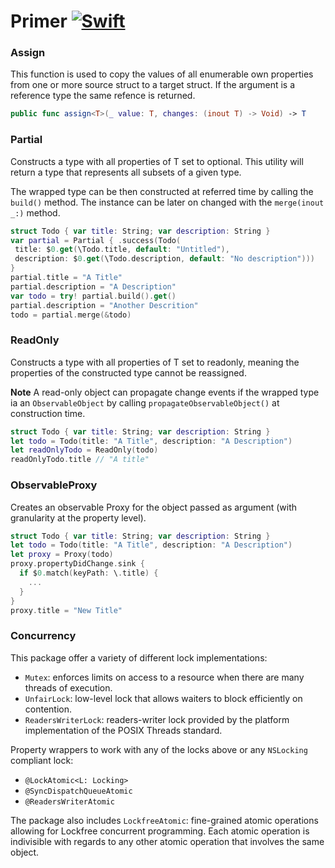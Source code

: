 # Primer [![Swift](https://img.shields.io/badge/swift-5.1-orange.svg?style=flat)](#)

### Assign

This function is used to copy the values of all enumerable own properties from one or more
source struct to a target struct.
If the argument is a reference type the same refence is returned.

```swift
public func assign<T>(_ value: T, changes: (inout T) -> Void) -> T
```

### Partial

Constructs a type with all properties of T set to optional. This utility will return a type 
that represents all subsets of a given type.

The wrapped type can be then constructed at referred time by calling the `build()` method.
The instance can be later on changed with the `merge(inout _:)` method.

 ```swift
 struct Todo { var title: String; var description: String } 
 var partial = Partial { .success(Todo(
  title: $0.get(\Todo.title, default: "Untitled"),   
  description: $0.get(\Todo.description, default: "No description"))) 
} 
partial.title = "A Title" 
partial.description = "A Description" 
var todo = try! partial.build().get() 
partial.description = "Another Descrition" 
todo = partial.merge(&todo) 
```

### ReadOnly

Constructs a type with all properties of T set to readonly, meaning the properties of
the constructed type cannot be reassigned.

**Note**  A read-only object can propagate change events if the wrapped type ia an
`ObservableObject` by calling `propagateObservableObject()` at construction time.

 ```swift
 struct Todo { var title: String; var description: String }
 let todo = Todo(title: "A Title", description: "A Description")
 let readOnlyTodo = ReadOnly(todo)
 readOnlyTodo.title // "A title"
 ``` 

 ### ObservableProxy
 
 Creates an observable Proxy for the object passed as argument (with granularity at the 
 property level).
 

```swift
struct Todo { var title: String; var description: String }
let todo = Todo(title: "A Title", description: "A Description")
let proxy = Proxy(todo)
proxy.propertyDidChange.sink {
  if $0.match(keyPath: \.title) {
    ...
  }
}
proxy.title = "New Title"
```

### Concurrency

This package offer a variety of different lock implementations:
* `Mutex`: enforces limits on access to a resource when there are many threads 
of execution.
* `UnfairLock`: low-level lock that allows waiters to block efficiently on contention.
* `ReadersWriterLock`: readers-writer lock provided by the platform implementation 
of the POSIX Threads standard.

Property wrappers to work with any of the locks above or any `NSLocking` compliant lock:
* `@LockAtomic<L: Locking>`
* `@SyncDispatchQueueAtomic`
* `@ReadersWriterAtomic`


The package also includes `LockfreeAtomic`:  fine-grained atomic operations allowing for Lockfree concurrent programming. Each atomic operation is indivisible with regards to any other atomic operation that involves the same object.
